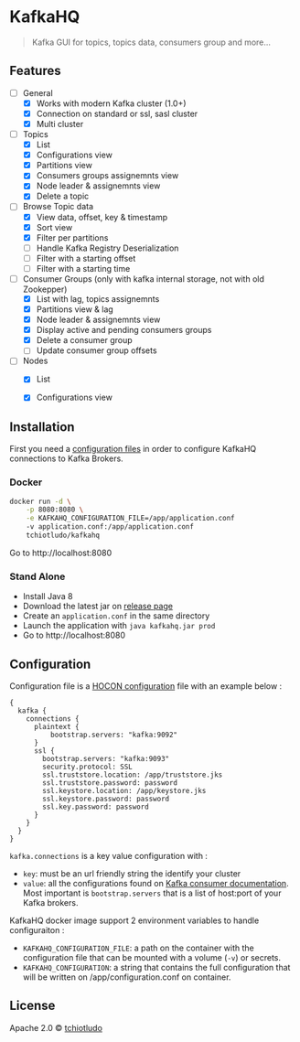 # KafkaHQ
> Kafka GUI for topics, topics data, consumers group and more...

## Features

- [ ] General
  - [x] Works with modern Kafka cluster (1.0+)
  - [x] Connection on standard or ssl, sasl cluster
  - [x] Multi cluster
- [ ] Topics
  - [x] List
  - [x] Configurations view
  - [x] Partitions view
  - [x] Consumers groups assignemnts view
  - [x] Node leader & assignemnts view
  - [x] Delete a topic
- [ ] Browse Topic data
  - [x] View data, offset, key & timestamp
  - [x] Sort view
  - [x] Filter per partitions
  - [ ] Handle Kafka Registry Deserialization
  - [ ] Filter with a starting offset
  - [ ] Filter with a starting time
- [ ] Consumer Groups (only with kafka internal storage, not with old Zookepper)
  - [x] List with lag, topics assignemnts
  - [x] Partitions view & lag
  - [x] Node leader & assignemnts view
  - [x] Display active and pending consumers groups
  - [x] Delete a consumer group
  - [ ] Update consumer group offsets
- [ ] Nodes
  - [x] List
  - [x] Configurations view


## Installation

First you need a [configuration files](#configuration) in order to configure KafkaHQ connections to Kafka Brokers.

### Docker

```sh
docker run -d \
    -p 8080:8080 \
    -e KAFKAHQ_CONFIGURATION_FILE=/app/application.conf
    -v application.conf:/app/application.conf
    tchiotludo/kafkahq
```

Go to http://localhost:8080


### Stand Alone

* Install Java 8
* Download the latest jar on [release page](TODO)
* Create an `application.conf` in the same directory
* Launch the application with `java kafkahq.jar prod`
* Go to http://localhost:8080


## Configuration
Configuration file is a [HOCON configuration](https://github.com/lightbend/config/blob/master/HOCON.md) file with an example below :
```
{
  kafka {
    connections {
      plaintext {
          bootstrap.servers: "kafka:9092"
      }
      ssl {
        bootstrap.servers: "kafka:9093"
        security.protocol: SSL
        ssl.truststore.location: /app/truststore.jks
        ssl.truststore.password: password
        ssl.keystore.location: /app/keystore.jks
        ssl.keystore.password: password
        ssl.key.password: password
      }
    }
  }
}
```

`kafka.connections` is a key value configuration with :
* `key`: must be an url friendly string the identify your cluster
* `value`: all the configurations found on [Kafka consumer documentation](https://kafka.apache.org/documentation/#consumerconfigs). Most important is `bootstrap.servers` that is a list of host:port of your Kafka brokers.

KafkaHQ docker image support 2 environment variables to handle configuraiton :
* `KAFKAHQ_CONFIGURATION_FILE`: a path on the container with the configuration file that can be mounted with a volume  (`-v`) or secrets.
* `KAFKAHQ_CONFIGURATION`: a string that contains the full configuration that will be written on /app/configuration.conf on container.


## License
Apache 2.0 © [tchiotludo](https://github.com/tchiotludo)